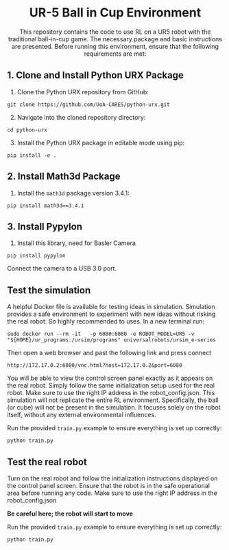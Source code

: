 # 
<h1 align="center">UR-5 Ball in Cup Environment</h1>


<div align="center">
  This repository contains the code to use RL on a UR5 robot with the traditional ball-in-cup game. The necessary package and basic instructions are presented.
  Before running this environment, ensure that the following requirements are met:

</div>

## 1. Clone and Install Python URX Package

1. Clone the Python URX repository from GitHub:
  ```
  git clone https://github.com/UoA-CARES/python-urx.git
  ```
2. Navigate into the cloned repository directory:
  ```
  cd python-urx
  ```
3. Install the Python URX package in editable mode using pip:
  ```
  pip install -e .
  ```

## 2. Install Math3d Package

1. Install the `math3d` package version 3.4.1:

```
pip install math3d==3.4.1
```

## 3. Install Pypylon 

1. Install this library, need for Basler Camera
```
pip install pypylon
```
 Connect the camera to a USB 3.0 port. 

## Test the simulation

A helpful Docker file is available for testing ideas in simulation. Simulation provides a safe environment to experiment 
with new ideas without risking the real robot. So highly recommended to uses. In a new terminal run: 

```
sudo docker run --rm -it   -p 6080:6080 -e ROBOT_MODEL=UR5 -v "${HOME}/ur_programs:/ursim/programs" universalrobots/ursim_e-series
```

Then open a web browser and past the following link and press connect  

```
http://172.17.0.2:6080/vnc.html?host=172.17.0.2&port=6080
```

You will be able to view the control screen panel exactly as it appears on the real robot. Simply follow the same 
initialization setup used for the real robot. Make sure to use the right IP address in the robot_config.json.
This simulation will not replicate the entire RL environment. Specifically, the ball (or cube) will not be present 
in the simulation. It focuses solely on the robot itself, without any external environmental influences.

Run the provided `train.py` example to ensure everything is set up correctly:

```
python train.py
```


## Test the real robot

 Turn on the real robot and follow the initialization instructions displayed on the control panel screen. 
 Ensure that the robot is in the safe operational area before running any code. Make sure to use the right IP address in 
 the robot_config.json 

**Be careful here; the robot will start to move**

 Run the provided `train.py` example to ensure everything is set up correctly:

```
python train.py
```


